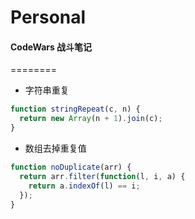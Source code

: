 Personal
========

#### CodeWars 战斗笔记 
========

+ 字符串重复

```javascript
function stringRepeat(c, n) {
  return new Array(n + 1).join(c);
}
```

+ 数组去掉重复值

```javascript
function noDuplicate(arr) {
  return arr.filter(function(l, i, a) {
    return a.indexOf(l) == i;
  });
}
```
